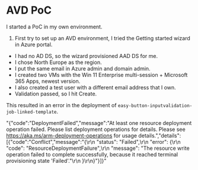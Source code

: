 # AVD PoC

I started a PoC in my own environment.

1. First try to set up an AVD environment, I tried the Getting started wizard in Azure portal.
* I had no AD DS, so the wizard provisioned AAD DS for me.
* I chose North Europe as the region.
* I put the same email in Azure admin and domain admin.
* I created two VMs with the Win 11 Enterprise multi-session + Microsoft 365 Apps, newest version.
* I also created a test user with a different email address that I own.
* Validation passed, so I hit Create.

This resulted in an error in the deployment of `easy-button-inputvalidation-job-linked-template`.

"{"code":"DeploymentFailed","message":"At least one resource deployment operation failed. Please list deployment operations for details. Please see https://aka.ms/arm-deployment-operations for usage details.","details":[{"code":"Conflict","message":"{\r\n  \"status\": \"Failed\",\r\n  \"error\": {\r\n    \"code\": \"ResourceDeploymentFailure\",\r\n    \"message\": \"The resource write operation failed to complete successfully, because it reached terminal provisioning state 'Failed'.\"\r\n  }\r\n}"}]}"
